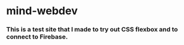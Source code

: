 # mind-webdev

### This is a test site that I made to try out CSS flexbox and to connect to Firebase.
